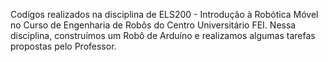 Codígos realizados na disciplina de ELS200 - Introdução à Robótica Móvel no Curso de Engenharia de Robôs do Centro Universitário FEI. Nessa disciplina, construímos um Robô de Arduíno e realizamos algumas tarefas propostas pelo Professor.
